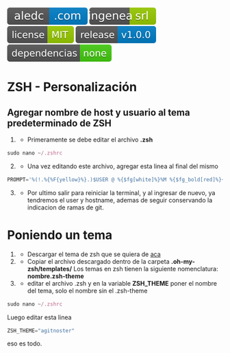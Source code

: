 [![aledc.com](https://github.com/aledc7/Scrum-Certification/blob/master/recursos/aledc.com.svg)](https://aledc.com)
[![ingenea.com.ar](https://github.com/aledc7/Scrum-Certification/blob/master/recursos/ingenea.svg)](http://ingenea.com.ar)
[![License](https://github.com/aledc7/Scrum-Certification/blob/master/recursos/mit-license.svg)](https://aledc.com)
[![GitHub release](https://github.com/aledc7/Scrum-Certification/blob/master/recursos/release.svg)](https://aledc.com)
[![Dependencies](https://github.com/aledc7/Scrum-Certification/blob/master/recursos/dependencias-none.svg)](https://aledc.com)


# ZSH -  Personalización


## Agregar nombre de host y usuario al tema predeterminado de ZSH


1. - Primeramente se debe editar el archivo __.zsh__

```js
sudo nano ~/.zshrc
````

2. - Una vez editando este archivo, agregar esta linea al final del mismo

```js
PROMPT='%(!.%{%F{yellow}%}.)$USER @ %{$fg[white]%}%M %{$fg_bold[red]%}➜ %{$fg_bold[green]%}%p %{$fg[cyan]%}%c %{$fg_bold[blue]%}$(git_prompt_info)%{$fg_bold[blue]%} % %{$reset_color%}'
````

3. - Por ultimo salir para reiniciar la terminal, y al ingresar de nuevo, ya tendremos el user y hostname, ademas de seguir conservando la indicacion de ramas de git.



# Poniendo un tema

1. - Descargar el tema de zsh que se quiera de [aca](https://github.com/unixorn/awesome-zsh-plugins#themes)

2. - Copiar el archivo descargado dentro de la carpeta __.oh-my-zsh/templates/__ 
    Los temas en zsh tienen la siguiente nomenclatura:  __nombre.zsh-theme__
    
3. - editar el archivo .zsh y en la variable __ZSH_THEME__ poner el nombre del tema, solo el nombre sin el .zsh-theme

```js
sudo nano ~/.zshrc
````


Luego editar esta linea

```js
ZSH_THEME="agitnoster"
````


eso es todo.







